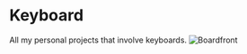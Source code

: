 # Keyboard
All my personal projects that involve keyboards.
![Boardfront](https://github.com/user-attachments/assets/22a7c4fa-cc79-4188-8c86-ad8c6db5a32c)
